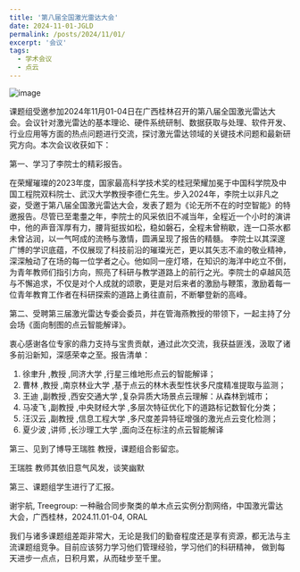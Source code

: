 ```yaml
---
title: '第八届全国激光雷达大会'
date: 2024-11-01-JGLD
permalink: /posts/2024/11/01/
excerpt: '会议'
tags:
  - 学术会议
  - 点云
---
```



![image](https://github.com/user-attachments/assets/ca2959ca-a7f0-42c5-894e-fb9101f980ca)





课题组受邀参加2024年11月01-04日在广西桂林召开的第八届全国激光雷达大会。会议针对激光雷达的基本理论、硬件系统研制、数据获取与处理、软件开发、行业应用等方面的热点问题进行交流，探讨激光雷达领域的关键技术问题和最新研究方向。本次会议收获如下：


第一、学习了李院士的精彩报告。

在荣耀璀璨的2023年度，国家最高科学技术奖的桂冠荣耀加冕于中国科学院及中国工程院双料院士、武汉大学教授李德仁先生。步入2024年，李院士以非凡之姿，受邀于第八届全国激光雷达大会，发表了题为《论无所不在的时空智能》的特邀报告。尽管已至耄耋之年，李院士的风采依旧不减当年，全程近一个小时的演讲中，他的声音浑厚有力，腰背挺拔如松，稳如磐石，全程未曾稍歇，连一口茶水都未曾沾润，以一气呵成的流畅与激情，圆满呈现了报告的精髓。
李院士以其深邃广博的学识底蕴，不仅展现了科技前沿的璀璨光芒，更以其矢志不渝的敬业精神，深深触动了在场的每一位学者之心。他如同一座灯塔，在知识的海洋中屹立不倒，为青年教师们指引方向，照亮了科研与教学道路上的前行之光。李院士的卓越风范与不懈追求，不仅是对个人成就的颂歌，更是对后来者的激励与鞭策，激励着每一位青年教育工作者在科研探索的道路上勇往直前，不断攀登新的高峰。




第二、受聘第三届激光雷达专委会委员，并在管海燕教授的带领下，一起主持了分会场《面向制图的点云智能解译》。

衷心感谢各位专家的鼎力支持与宝贵贡献，通过此次交流，我获益匪浅，汲取了诸多前沿新知，深感荣幸之至。报告清单： 
1. 徐聿升 ,教授 ,同济大学 ,行星三维地形点云的智能解译；
2. 曹林 ,教授 ,南京林业大学 ,基于点云的林木表型性状多尺度精准提取与监测；
3. 王迪 ,副教授 ,西安交通大学 ,复杂异质大场景点云理解：从森林到城市；
4. 马凌飞 ,副教授 ,中央财经大学 ,多层次特征优化下的道路标记数智化分类；
5. 汪汉云 ,副教授 ,信息工程大学 ,多尺度差异特征增强的激光点云变化检测；
6. 夏少波 ,讲师 ,长沙理工大学 ,面向泛在标注的点云智能解译




第三、见到了博导王瑞胜 教授，课题组合影留恋。


王瑞胜 教师其依旧意气风发，谈笑幽默





第三、课题组学生进行了汇报。

谢宇航, Treegroup: 一种融合同步聚类的单木点云实例分割网络，中国激光雷达大会，广西桂林，2024.11.01-04, ORAL

我们与诸多课题组差距非常大，无论是我们的勤奋程度还是享有资源，都无法与主流课题组竞争。目前应该努力学习他们管理经验，学习他们的科研精神，
做到每天进步一点点，日积月累，从而硅步至千里。























